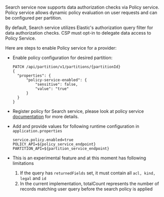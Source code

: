 Search service now supports data authorization checks via Policy service. Policy service allows dynamic policy evaluation on user requests and can
be configured per partition. 

By default, Search service utilizes Elastic's authorization query filter for data authorization checks. CSP must opt-in to delegate data access to Policy Service.      

Here are steps to enable Policy service for a provider:

- Enable policy configuration for desired partition:
  ```
  PATCH /api/partition/v1/partitions/{partitionId}
  {
    "properties": {
        "policy-service-enabled": {
            "sensitive": false,
            "value": "true"
        }
    }
  }
  ```

- Register policy for Search service, please look at policy service [documentation](https://community.opengroup.org/osdu/platform/security-and-compliance/policy#add-policy) for more details.  

- Add and provide values for following runtime configuration in `application.properties`
  ```
  service.policy.enabled=true
  POLICY_API=${policy_service_endpoint}
  PARTITION_API=${partition_service_endpoint}
  ```
  
- This is an experimental feature and at this moment has following limitations
    1. If the query has `returnedFields` set, it must contain all `acl, kind, legal` and `id`
    2. In the current implementation, totalCount represents the number of records matching user query before the search policy is applied

